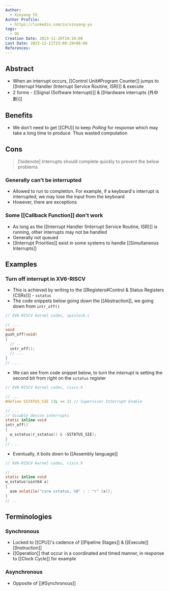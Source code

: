 ```yaml
---
Author:
  - Xinyang YU
Author Profile:
  - https://linkedin.com/in/xinyang-yu
tags:
  - OS
Creation Date: 2023-11-29T19:10:00
Last Date: 2023-12-11T23:09:29+08:00
References: 
---
```

## Abstract
- When an interrupt occurs, [[Control Unit#Program Counter]] jumps to [[Interrupt Handler (Interrupt Service Routine, ISR)]] & execute 
- 2 forms - [[Signal (Software Interrupt)]] & [[Hardware interrupts (外中断)]]


## Benefits
- We don't need to get [[CPU]] to keep *Polling* for response which may take a long time to produce. Thus wasted computation

## Cons
>[!sidenote]
>Interrupts should complete quickly to prevent the below problems
### Generally can't be interrupted
- Allowed to run to completion. For example, if a keyboard's interrupt is interrupted, we may lose the input from the keyboard
- However, there are exceptions 

### Some [[Callback Function]] don't work
- As long as the [[Interrupt Handler (Interrupt Service Routine, ISR)]] is running, other interrupts may not be handled 
- Generally not queued
- [[Interrupt Priorities]] exist in some systems to handle [[Simultaneous Interrupts]]

## Examples
### Turn off interrupt in XV6-RISCV
- This is achieved by writing to the [[Registers#Control & Status Registers (CSRs)]] - `sstatus`
- The code snippets below going down the [[Abstraction]], we going down from `intr_off()`
```c {8}
// XV6-RISCV kernel codes, spinlock.c

// ...
void
push_off(void)
{
  // ..
  intr_off();
  // ...
}
// ...
```
- We can see from code snippet below, to turn the *interrupt* is setting the second bit from right on the `sstatus` register
```c {11}
// XV6-RISCV kernel codes, riscv.h

// ...
#define SSTATUS_SIE (1L << 1) // Supervisor Interrupt Enable

// ...
// disable device interrupts
static inline void
intr_off()
{
  w_sstatus(r_sstatus() & ~SSTATUS_SIE);
}
// ...
```
- Eventually, it boils down to [[Assembly language]]
```c {7}
// XV6-RISCV kernel codes, riscv.h

// ...
static inline void 
w_sstatus(uint64 x)
{
  asm volatile("csrw sstatus, %0" : : "r" (x));
}
// ..
```

## Terminologies 
### Synchronous
- Locked to [[CPU]]'s cadence of [[Pipeline Stages]] & [[Execute]] [[Instruction]]
- [[Operation]] that occur in a coordinated and timed manner, in response to [[Clock Cycle]] for example
### Asynchronous
- Opposite of [[#Synchronous]]